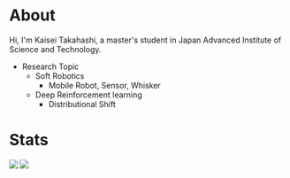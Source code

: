 # About 
Hi, I'm Kaisei Takahashi, a master's student in Japan Advanced Institute of Science and Technology.

- Research Topic
  - Soft Robotics
    - Mobile Robot, Sensor, Whisker
  - Deep Reinforcement learning
    - Distributional Shift

# Stats
<a href="https://github.com/anuraghazra/github-readme-stats">
  <img align="left" src="https://github-readme-stats.vercel.app/api?username=T-Kaisei&count_private=true&show_icons=true&theme=radical" />
</a>
<a href="https://github.com/anuraghazra/github-readme-stats">
  <img align="left" src="https://github-readme-stats.vercel.app/api/top-langs/?username=T-Kaisei&count_private=true&theme=radical" />
</a>
